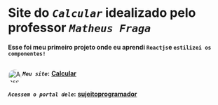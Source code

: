 # Site do _`Calcular`_ idealizado pelo professor _`Matheus Fraga`_
**Esse foi meu primeiro projeto onde eu aprendi `Reactjs`e `estilizei os componentes!`** <br>
##
**_`Meu site`_:**</div>
<a href="https://polcaronet.github.io/Calcular/" target="_blank"><img align="left" alt="Ansel-pic" height="30" style="border-radius:30px;" src="https://user-images.githubusercontent.com/66381597/167222900-88b7923c-a06d-46d4-bd88-8ed2cb883f7d.png" target="_blank">  **Calcular** </a>
##
**_`Acessem o portal dele`_:** <a href="https://sujeitoprogramador.com/fabricadeaplicativos/" target="_blank"> **sujeitoprogramador**</a> 
